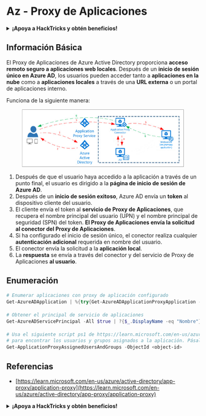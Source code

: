 # Az - Proxy de Aplicaciones

<details>

<summary><strong>¡Apoya a HackTricks y obtén beneficios!</strong></summary>

* Si quieres ver a **tu empresa anunciada en HackTricks** o si quieres acceder a la **última versión de PEASS o descargar HackTricks en PDF** ¡Revisa los [**PLANES DE SUSCRIPCIÓN**](https://github.com/sponsors/carlospolop)!
* Obtén el [**oficial PEASS & HackTricks swag**](https://peass.creator-spring.com)
* Descubre [**The PEASS Family**](https://opensea.io/collection/the-peass-family), nuestra colección de exclusivos [**NFTs**](https://opensea.io/collection/the-peass-family)
* **Únete al** 💬 [**grupo de Discord**](https://discord.gg/hRep4RUj7f) o al [**grupo de telegram**](https://t.me/peass) o **sígueme** en **Twitter** 🐦 [**@carlospolopm**](https://twitter.com/carlospolopm).
* **Comparte tus trucos de hacking enviando PRs a los repositorios de** [**HackTricks**](https://github.com/carlospolop/hacktricks) y [**HackTricks Cloud**](https://github.com/carlospolop/hacktricks-cloud) en github.

</details>

## Información Básica

El Proxy de Aplicaciones de Azure Active Directory proporciona **acceso remoto seguro a aplicaciones web locales**. Después de un **inicio de sesión único en Azure AD**, los usuarios pueden acceder tanto a **aplicaciones en la nube** como a **aplicaciones locales** a través de una **URL externa** o un portal de aplicaciones interno.

Funciona de la siguiente manera:

<figure><img src="../../../.gitbook/assets/image (86).png" alt=""><figcaption></figcaption></figure>

1. Después de que el usuario haya accedido a la aplicación a través de un punto final, el usuario es dirigido a la **página de inicio de sesión de Azure AD**.
2. Después de un **inicio de sesión exitoso**, Azure AD envía un **token** al dispositivo cliente del usuario.
3. El cliente envía el token al **servicio de Proxy de Aplicaciones**, que recupera el nombre principal del usuario (UPN) y el nombre principal de seguridad (SPN) del token. **El Proxy de Aplicaciones envía la solicitud al conector del Proxy de Aplicaciones**.
4. Si ha configurado el inicio de sesión único, el conector realiza cualquier **autenticación adicional** requerida en nombre del usuario.
5. El conector envía la solicitud a la **aplicación local**.
6. La **respuesta** se envía a través del conector y del servicio de Proxy de Aplicaciones **al usuario**.

## Enumeración

```powershell
# Enumerar aplicaciones con proxy de aplicación configurado
Get-AzureADApplication | %{try{Get-AzureADApplicationProxyApplication -ObjectId $_.ObjectID;$_.DisplayName;$_.ObjectID}catch{}}

# Obtener el principal de servicio de aplicaciones
Get-AzureADServicePrincipal -All $true | ?{$_.DisplayName -eq "Nombre"}

# Usa el siguiente script ps1 de https://learn.microsoft.com/en-us/azure/active-directory/app-proxy/scripts/powershell-display-users-group-of-app
# para encontrar los usuarios y grupos asignados a la aplicación. Pásale el ObjectID del Principal de Servicio.
Get-ApplicationProxyAssignedUsersAndGroups -ObjectId <object-id>
```

## Referencias

* [https://learn.microsoft.com/en-us/azure/active-directory/app-proxy/application-proxy](https://learn.microsoft.com/en-us/azure/active-directory/app-proxy/application-proxy)

<details>

<summary><strong>¡Apoya a HackTricks y obtén beneficios!</strong></summary>

* Si quieres ver a **tu empresa anunciada en HackTricks** o si quieres acceder a la **última versión de PEASS o descargar HackTricks en PDF** ¡Revisa los [**PLANES DE SUSCRIPCIÓN**](https://github.com/sponsors/carlospolop)!
* Obtén el [**oficial PEASS & HackTricks swag**](https://peass.creator-spring.com)
* Descubre [**The PEASS Family**](https://opensea.io/collection/the-peass-family), nuestra colección de exclusivos [**NFTs**](https://opensea.io/collection/the-peass-family)
* **Únete al** 💬 [**grupo de Discord**](https://discord.gg/hRep4RUj7f) o al [**grupo de telegram**](https://t.me/peass) o **sígueme** en **Twitter** 🐦 [**@carlospolopm**](https://twitter.com/carlospolopm).
* **Comparte tus trucos de hacking enviando PRs a los repositorios de** [**HackTricks**](https://github.com/carlospolop/hacktricks) y [**HackTricks Cloud**](https://github.com/carlospolop/hacktricks-cloud) en github.

</details>